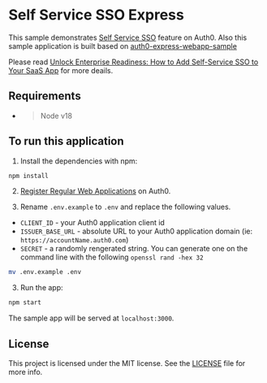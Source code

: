 # Self Service SSO Express

This sample demonstrates [Self Service SSO](https://auth0.com/docs/authenticate/enterprise-connections/self-service-SSO) feature on Auth0. Also this sample application is built based on [auth0-express-webapp-sample](https://github.com/auth0-samples/auth0-express-webapp-sample)

Please read [Unlock Enterprise Readiness: How to Add Self-Service SSO to Your SaaS App](https://auth0.com/blog/how-to-add-self-service-sso-to-your-nodejs-saas-app/) for more deails.

## Requirements

- > Node v18


## To run this application


1. Install the dependencies with npm:

```bash
npm install
```

2. [Register Regular Web Applications](https://auth0.com/docs/get-started/auth0-overview/create-applications/regular-web-apps) on Auth0.

3. Rename `.env.example` to `.env` and replace the following values. 

- `CLIENT_ID` - your Auth0 application client id
- `ISSUER_BASE_URL` - absolute URL to your Auth0 application domain (ie: `https://accountName.auth0.com`)
- `SECRET` - a randomly rengerated string. You can generate one on the command line with the following `openssl rand -hex 32`

```bash
mv .env.example .env
```

3. Run the app:

```bash
npm start
```

The sample app will be served at `localhost:3000`.


## License

This project is licensed under the MIT license. See the [LICENSE](LICENSE) file for more info.